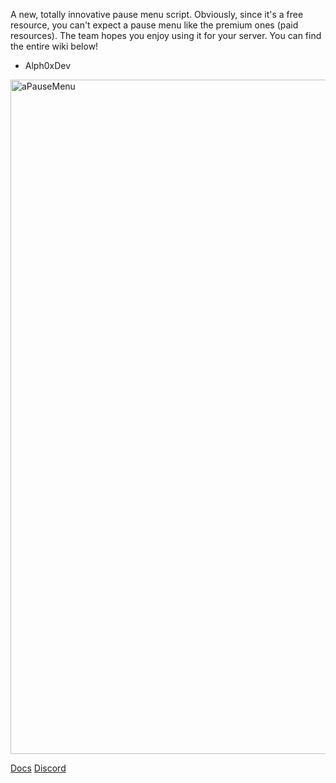 A new, totally innovative pause menu script. Obviously, since it's a free resource, you can't expect a pause menu like the premium ones (paid resources). The team hopes you enjoy using it for your server. You can find the entire wiki below!

- Alph0xDev

<img width="1919" height="1079" alt="aPauseMenu" src="https://github.com/user-attachments/assets/b67982aa-33c4-491a-9139-253df1f9e0b7" />

[Docs](https://alph0xdev.gitbook.io/documentation/~/revisions/XITXsBzYrvNpbZkm73AS/a-series/apausemenu)
[Discord](https://discord.gg/nZ7d23MA6Q)
